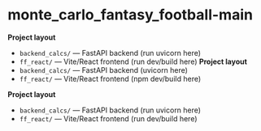 # monte_carlo_fantasy_football-main
**Project layout**
- `backend_calcs/` — FastAPI backend (run uvicorn here)
- `ff_react/` — Vite/React frontend (run dev/build here)
**Project layout**
- `backend_calcs/` — FastAPI backend (uvicorn here)
- `ff_react/` — Vite/React frontend (npm dev/build here)

**Project layout**
- `backend_calcs/` — FastAPI backend (run uvicorn here)
- `ff_react/` — Vite/React frontend (run dev/build here)
